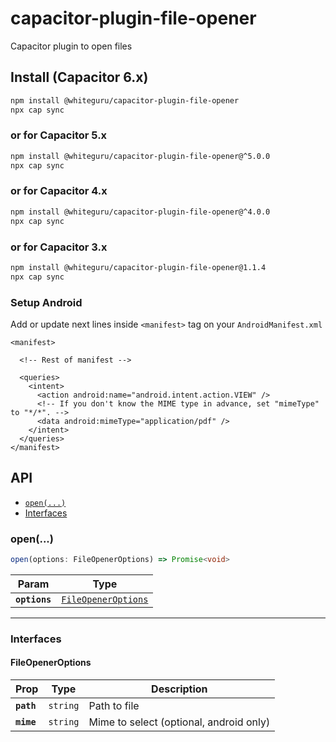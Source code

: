# capacitor-plugin-file-opener

Capacitor plugin to open files

## Install (Capacitor 6.x)

```bash
npm install @whiteguru/capacitor-plugin-file-opener
npx cap sync
```

### or for Capacitor 5.x

```bash
npm install @whiteguru/capacitor-plugin-file-opener@^5.0.0
npx cap sync
```

### or for Capacitor 4.x

```bash
npm install @whiteguru/capacitor-plugin-file-opener@^4.0.0
npx cap sync
```

### or for Capacitor 3.x

```bash
npm install @whiteguru/capacitor-plugin-file-opener@1.1.4
npx cap sync
```

### Setup Android

Add or update next lines inside `<manifest>` tag on your `AndroidManifest.xml`

```
<manifest>

  <!-- Rest of manifest -->

  <queries>
    <intent>
      <action android:name="android.intent.action.VIEW" />
      <!-- If you don't know the MIME type in advance, set "mimeType" to "*/*". -->
      <data android:mimeType="application/pdf" />
    </intent>
  </queries>
</manifest>
```

## API

<docgen-index>

* [`open(...)`](#open)
* [Interfaces](#interfaces)

</docgen-index>

<docgen-api>
<!--Update the source file JSDoc comments and rerun docgen to update the docs below-->

### open(...)

```typescript
open(options: FileOpenerOptions) => Promise<void>
```

| Param         | Type                                                            |
| ------------- | --------------------------------------------------------------- |
| **`options`** | <code><a href="#fileopeneroptions">FileOpenerOptions</a></code> |

--------------------


### Interfaces


#### FileOpenerOptions

| Prop       | Type                | Description                             |
| ---------- | ------------------- | --------------------------------------- |
| **`path`** | <code>string</code> | Path to file                            |
| **`mime`** | <code>string</code> | Mime to select (optional, android only) |

</docgen-api>
